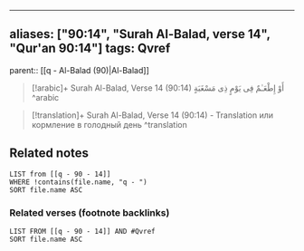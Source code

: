 
---
aliases: ["90:14", "Surah Al-Balad, verse 14", "Qur'an 90:14"]
tags: Qvref
---

parent:: [[q - Al-Balad (90)|Al-Balad]]

> [!arabic]+ Surah Al-Balad, Verse 14 (90:14)
> <span class="quran-arabic">أَوْ إِطْعَـٰمٌ فِى يَوْمٍ ذِى مَسْغَبَةٍ</span>
^arabic

> [!translation]+ Surah Al-Balad, Verse 14 (90:14) - Translation
> или кормление в голодный день
^translation



## Related notes
```dataview
LIST from [[q - 90 - 14]]
WHERE !contains(file.name, "q - ")
SORT file.name ASC
```

### Related verses (footnote backlinks)
```dataview
LIST FROM [[q - 90 - 14]] AND #Qvref
SORT file.name ASC
```

